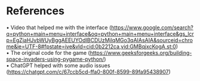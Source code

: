 # References
• Video that helped me with the interface (https://www.google.com/search?q=python+main+menu+interface&oq=python+main+menu+interface&gs_lcrp=EgZjaHJvbWUyBggAEEUYOdIBCDUzMjlqMGo3qAIAsAIA&sourceid=chrome&ie=UTF-8#fpstate=ive&vld=cid:0b2212ca,vid:GMBqjxcKogA,st:0)
<br>
• The original code for the game (https://www.geeksforgeeks.org/building-space-invaders-using-pygame-python/) 
<br>
• ChatGPT helped with some audio issues (https://chatgpt.com/c/67ccb5cd-ffa0-800f-8599-89fa95438907) 
